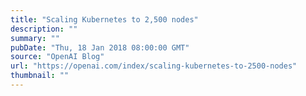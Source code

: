 ```yaml
---
title: "Scaling Kubernetes to 2,500 nodes"
description: ""
summary: ""
pubDate: "Thu, 18 Jan 2018 08:00:00 GMT"
source: "OpenAI Blog"
url: "https://openai.com/index/scaling-kubernetes-to-2500-nodes"
thumbnail: ""
---
```


